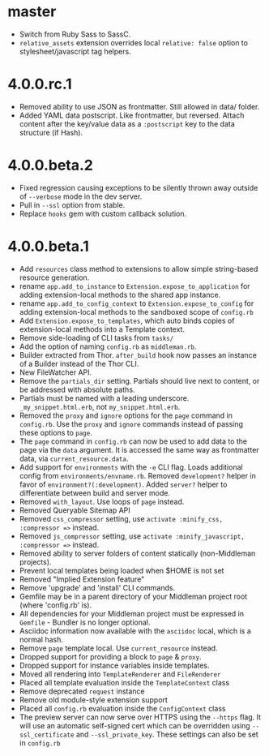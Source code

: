 master
===

* Switch from Ruby Sass to SassC.
* `relative_assets` extension overrides local `relative: false` option to stylesheet/javascript tag helpers.

# 4.0.0.rc.1

* Removed ability to use JSON as frontmatter. Still allowed in data/ folder.
* Added YAML data postscript. Like frontmatter, but reversed. Attach content after the key/value data as a `:postscript` key to the data structure (if Hash).

# 4.0.0.beta.2

* Fixed regression causing exceptions to be silently thrown away outside of `--verbose` mode in the dev server.
* Pull in `--ssl` option from stable.
* Replace `hooks` gem with custom callback solution.

# 4.0.0.beta.1

* Add `resources` class method to extensions to allow simple string-based resource generation.
* rename `app.add_to_instance` to `Extension.expose_to_application` for adding extension-local methods to the shared app instance.
* rename `app.add_to_config_context` to `Extension.expose_to_config` for adding extension-local methods to the sandboxed scope of `config.rb`
* Add `Extension.expose_to_templates`, which auto binds copies of extension-local methods into a Template context.
* Remove side-loading of CLI tasks from `tasks/`
* Add the option of naming `config.rb` as `middleman.rb`.
* Builder extracted from Thor. `after_build` hook now passes an instance of a Builder instead of the Thor CLI.
* New FileWatcher API.
* Remove the `partials_dir` setting. Partials should live next to content, or be addressed with absolute paths.
* Partials must be named with a leading underscore. `_my_snippet.html.erb`, not `my_snippet.html.erb`.
* Removed the `proxy` and `ignore` options for the `page` command in `config.rb`. Use the `proxy` and `ignore` commands instead of passing these options to `page`.
* The `page` command in `config.rb` can now be used to add data to the page via the `data` argument. It is accessed the same way as frontmatter data, via `current_resource.data`.
* Add support for `environments` with the `-e` CLI flag. Loads additional config from `environments/envname.rb`. Removed `development?` helper in favor of `environment?(:development)`. Added `server?` helper to differentiate between build and server mode.
* Removed `with_layout`. Use loops of `page` instead.
* Removed Queryable Sitemap API
* Removed `css_compressor` setting, use `activate :minify_css, :compressor =>` instead.
* Removed `js_compressor` setting, use `activate :minify_javascript, :compressor =>` instead.
* Removed ability to server folders of content statically (non-Middleman projects).
* Prevent local templates being loaded when $HOME is not set
* Removed "Implied Extension feature"
* Remove 'upgrade' and 'install' CLI commands.
* Gemfile may be in a parent directory of your Middleman project root (where 'config.rb' is).
* All dependencies for your Middleman project must be expressed in `Gemfile` - Bundler is no longer optional.
* Asciidoc information now available with the `asciidoc` local, which is a normal hash.
* Remove `page` template local. Use `current_resource` instead.
* Dropped support for providing a block to `page` & `proxy`.
* Dropped support for instance variables inside templates.
* Moved all rendering into `TemplateRenderer` and `FileRenderer`
* Placed all template evaluation inside the `TemplateContext` class
* Remove deprecated `request` instance
* Remove old module-style extension support
* Placed all `config.rb` evaluation inside the `ConfigContext` class
* The preview server can now serve over HTTPS using the `--https` flag. It will use an automatic self-signed cert which can be overridden using `--ssl_certificate` and `--ssl_private_key`. These settings can also be set in `config.rb`
